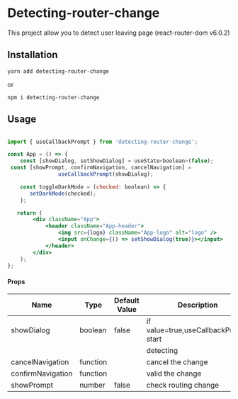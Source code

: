 # Detecting-router-change

This project allow you to detect user leaving page  (react-router-dom v6.0.2)

## Installation

```shell
yarn add detecting-router-change
```

or 
```shell
npm i detecting-router-change
```

## Usage

```jsx

import { useCallbackPrompt } from 'detecting-router-change';

const App = () => {
    const [showDialog, setShowDialog] = useState<boolean>(false);
 const [showPrompt, confirmNavigation, cancelNavigation] =
				useCallbackPrompt(showDialog);

    const toggleDarkMode = (checked: boolean) => {
       setDarkMode(checked);
    };

   return (
		<div className="App">
			<header className="App-header">
				<img src={logo} className="App-logo" alt="logo" />
				<input onChange={() => setShowDialog(true)}></input>
			</header>
		</div>
	);
};
```

#### Props

| Name                | Type                         | Default Value                   | Description                               |
| ------------------- | ---------------------------- | ------------------------------- | ----------------------------------------- |
| showDialog          | boolean                      |     false                       | if value=true,useCallbackPrompt start     |
|                     |                              |                                 | detecting                                 |
| cancelNavigation    | function                     |                                 | cancel the change                         |
| confirmNavigation   | function                     |                                 | valid the change                          |
| showPrompt          | number                       |     false                       | check routing change                      |

